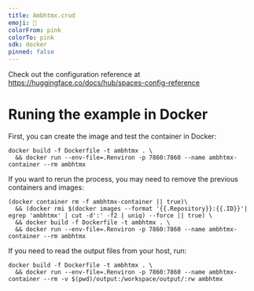 ```yaml
---
title: Ambhtmx.crud
emoji: 🏃
colorFrom: pink
colorTo: pink
sdk: docker
pinned: false
---
```


Check out the configuration reference at https://huggingface.co/docs/hub/spaces-config-reference


# Runing the example in Docker

First, you can create the image and test the container in Docker:

```
docker build -f Dockerfile -t ambhtmx . \
  && docker run --env-file=.Renviron -p 7860:7860 --name ambhtmx-container --rm ambhtmx
```

If you want to rerun the process, you may need to remove the previous containers and images:

```
(docker container rm -f ambhtmx-container || true)\
  && (docker rmi $(docker images --format '{{.Repository}}:{{.ID}}'| egrep 'ambhtmx' | cut -d':' -f2 | uniq) --force || true) \
  && docker build -f Dockerfile -t ambhtmx . \
  && docker run --env-file=.Renviron -p 7860:7860 --name ambhtmx-container --rm ambhtmx
```


If you need to read the output files from your host, run:

```
docker build -f Dockerfile -t ambhtmx . \
  && docker run --env-file=.Renviron -p 7860:7860 --name ambhtmx-container --rm -v $(pwd)/output:/workspace/output/:rw ambhtmx
```



